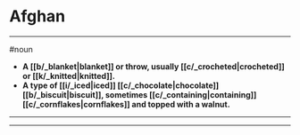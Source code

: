 # Afghan
---
#noun
- **A [[b/_blanket|blanket]] or throw, usually [[c/_crocheted|crocheted]] or [[k/_knitted|knitted]].**
- **A type of [[i/_iced|iced]] [[c/_chocolate|chocolate]] [[b/_biscuit|biscuit]], sometimes [[c/_containing|containing]] [[c/_cornflakes|cornflakes]] and topped with a walnut.**
---
---
